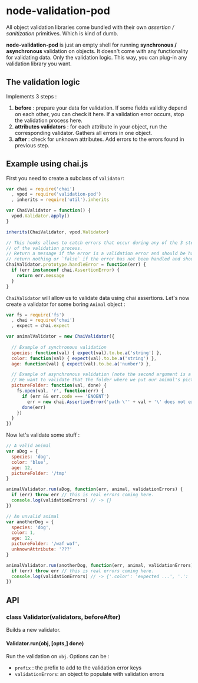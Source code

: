 node-validation-pod
=====================

All object validation libraries come bundled with their own *assertion / sanitization* primitives. Which is kind of dumb.

**node-validation-pod** is just an empty shell for running **synchronous / asynchronous** validation on objects. It doesn't come with any functionality for validating data. Only the validation logic. This way, you can plug-in any validation library you want.


The validation logic
----------------------

Implements 3 steps :

1. **before** : prepare your data for validation. If some fields validity depend on each other, you can check it here. If a validation error occurs, stop the validation process here.
2. **attributes validators** : for each attribute in your object, run the corresponding validator. Gathers all errors in one object.
3. **after** : check for unknown attributes. Add errors to the errors found in previous step.


Example using chai.js
----------------------

First you need to create a subclass of `Validator`:

```javascript
var chai = require('chai')
  , vpod = require('validation-pod')
  , inherits = require('util').inherits

var ChaiValidator = function() {
  vpod.Validator.apply()
}

inherits(ChaiValidator, vpod.Validator)

// This hooks allows to catch errors that occur during any of the 3 steps
// of the validation process.
// Return a message if the error is a validation error and should be handled,
// return nothing or `false` if the error has not been handled and should be thrown. 
ChaiValidator.prototype.handleError = function(err) {
  if (err instanceof chai.AssertionError) {
    return err.message
  }
}
```

`ChaiValidator` will allow us to validate data using chai assertions. Let's now create a validator for some boring `Animal` object :

```javascript
var fs = require('fs')
  , chai = require('chai')
  , expect = chai.expect

var animalValidator = new ChaiValidator({
  
  // Example of synchronous validation
  species: function(val) { expect(val).to.be.a('string') },
  color: function(val) { expect(val).to.be.a('string') },
  age: function(val) { expect(val).to.be.a('number') },

  // Example of asynchronous validation (note the second argument is a `done` callback)
  // We want to validate that the folder where we put our animal's pictures exists.
  pictureFolder: function(val, done) {
    fs.open(val, 'r', function(err) {
      if (err && err.code === 'ENOENT')
        err = new chai.AssertionError('path \'' + val + '\' does not exist')
      done(err)
    })
  }
})
```

Now let's validate some stuff :

```javascript
// A valid animal
var aDog = {
  species: 'dog',
  color: 'blue',
  age: 12,
  pictureFolder: '/tmp'
}

animalValidator.run(aDog, function(err, animal, validationErrors) {
  if (err) throw err // this is real errors coming here.
  console.log(validationErrors) // -> {}
})
```

```javascript
// An unvalid animal
var anotherDog = {
  species: 'dog',
  color: 1,
  age: 12,
  pictureFolder: '/waf waf',
  unknownAttribute: '???'
}

animalValidator.run(anotherDog, function(err, animal, validationErrors) {
  if (err) throw err // this is real errors coming here.
  console.log(validationErrors) // -> {'.color': 'expected ...', '.': 'unknownAttribute': '...', ...}
})
```


API
-----

### class Validator(validators, beforeAfter)

Builds a new validator.


#### Validator.run(obj, [opts,] done)

Run the validation on `obj`. Options can be :

  - `prefix` : the prefix to add to the validation error keys
  - `validationErrors`: an object to populate with validation errors  